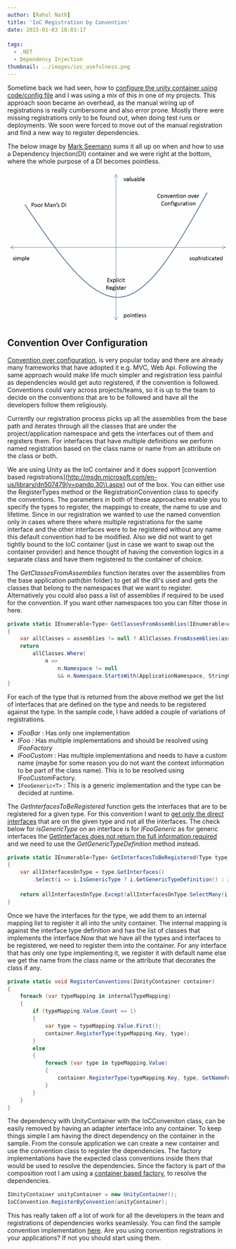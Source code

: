 ```yaml
---
author: [Rahul Nath]
title: 'IoC Registration by Convention'
date: 2015-01-03 18:03:17
  
tags:
  - .NET
  - Dependency Injection
thumbnail: ../images/ioc_usefulness.png
---
```


Sometime back we had seen, how to [configure the unity container using code/config file](http://www.rahulpnath.com/blog/configuring-unity-container-comparing-code-and-xml-configuration-side-by-side/) and I was using a mix of this in one of my projects. This approach soon became an overhead, as the manual wiring up of registrations is really cumbersome and also error prone. Mostly there were missing registrations only to be found out, when doing test runs or deployments. We soon were forced to move out of the manual registration and find a new way to register dependencies.

The below image by [Mark Seemann](https://twitter.com/ploeh) sums it all up on when and how to use a Dependency Injection(DI) container and we were right at the bottom, where the whole purpose of a DI becomes pointless.

[![](../images/ioc_usefulness.png)](http://bit.ly/1zLiq6p)

## Convention Over Configuration

[Convention over configuration](http://en.wikipedia.org/wiki/Convention_over_configuration), is very popular today and there are already many frameworks that have adopted it e.g. MVC, Web Api. Following the same approach would make life much simpler and registration less painful as dependencies would get auto registered, if the convention is followed. Conventions could vary across projects/teams, so it is up to the team to decide on the conventions that are to be followed and have all the developers follow them religiously.

Currently our registration process picks up all the assemblies from the base path and iterates through all the classes that are under the project/application namespace and gets the interfaces out of them and registers them. For interfaces that have multiple definitions we perform named registration based on the class name or name from an attribute on the class or both.

We are using Unity as the IoC container and it does support [convention based registrations](http://msdn.microsoft.com/en-us/library/dn507479(v=pandp.30\).aspx) out of the box. You can either use the RegisterTypes method or the RegistrationConvention class to specify the conventions. The parameters in both of these approaches enable you to specify the types to register, the mappings to create, the name to use and lifetime. Since in our registration we wanted to use the named convention only in cases where there where multiple registrations for the same interface and the other interfaces were to be registered without any name this default convention had to be modified. Also we did not want to get tightly bound to the IoC container (just in case we want to swap out the container provider) and hence thought of having the convention logics in a separate class and have them registered to the container of choice.

The _GetClassesFromAssemblies_ function iterates over the assemblies from the base application path(bin folder) to get all the dll's used and gets the classes that belong to the namespaces that we want to register. Alternatively you could also pass a list of assemblies if required to be used for the convention. If you want other namespaces too you can filter those in here.

```csharp
private static IEnumerable<Type> GetClassesFromAssemblies(IEnumerable<Assembly> assemblies = null)
{
    var allClasses = assemblies != null ? AllClasses.FromAssemblies(assemblies) : AllClasses.FromAssembliesInBasePath();
    return
        allClasses.Where(
            n =>
                n.Namespace != null
                && n.Namespace.StartsWith(ApplicationNamespace, StringComparison.InvariantCultureIgnoreCase));
}
```

For each of the type that is returned from the above method we get the list of interfaces that are defined on the type and needs to be registered against the type. In the sample code, I have added a couple of variations of registrations.

- _IFooBar_ : Has only one implementation
- _IFoo_ : Has multiple implementations and should be resolved using _IFooFactory_
- _IFooCustom_ : Has multiple implementations and needs to have a custom name (maybe for some reason you do not want the context information to be part of the class name). This is to be resolved using IFooCustomFactory.
- `IFooGeneric<T>` : This is a generic implementation and the type can be decided at runtime.

The _GetInterfacesToBeRegistered_ function gets the interfaces that are to be registered for a given type. For this convention I want to [get only the direct interfaces](http://stackoverflow.com/questions/5318685/get-only-direct-interface-instead-of-all) that are on the given type and not all the interfaces. The check below for _isGenericType_ on an interface is for _IFooGeneric_ as for generic interfaces the [GetInterfaces does not return the full information required](http://stackoverflow.com/questions/3117090/getinterfaces-returns-generic-interface-type-with-fullname-null) and we need to use the _GetGenericTypeDefinition_ method instead.

```csharp
private static IEnumerable<Type> GetInterfacesToBeRegistered(Type type)
{
    var allInterfacesOnType = type.GetInterfaces()
        .Select(i => i.IsGenericType ? i.GetGenericTypeDefinition() : i).ToList();

    return allInterfacesOnType.Except(allInterfacesOnType.SelectMany(i => i.GetInterfaces())).ToList();
}
```

Once we have the interfaces for the type, we add them to an internal mapping list to register it all into the unity container. The internal mapping is against the interface type definition and has the list of classes that implements the interface.Now that we have all the types and interfaces to be registered, we need to register them into the container. For any interface that has only one type implementing it, we register it with default name else we get the name from the class name or the attribute that decorates the class if any.

```csharp
private static void RegisterConventions(IUnityContainer container)
{
    foreach (var typeMapping in internalTypeMapping)
    {
        if (typeMapping.Value.Count == 1)
        {
            var type = typeMapping.Value.First();
            container.RegisterType(typeMapping.Key, type);
        }
        else
        {
            foreach (var type in typeMapping.Value)
            {
                container.RegisterType(typeMapping.Key, type, GetNameForRegsitration(type));
            }
        }
    }
}
```

The dependency with UnityContainer with the IoCConveniton class, can be easily removed by having an adapter interface into any container. To keep things simple I am having the direct dependency on the container in the sample. From the console application we can create a new container and use the convention class to register the dependencies. The factory implementations have the expected class conventions inside them that would be used to resolve the dependencies. Since the factory is part of the composition root I am using a [container based factory](http://blog.ploeh.dk/2012/03/15/ImplementinganAbstractFactory/), to resolve the dependencies.

```csharp
IUnityContainer unityContainer = new UnityContainer();
IoCConvention.RegisterByConvention(unityContainer);
```

This has really taken off a lot of work for all the developers in the team and registrations of dependencies works seamlessly. You can find the sample convention implementation [here](https://github.com/rahulpnath/Blog/tree/master/IocConventionRegistration). Are you using convention registrations in your applications? If not you should start using them.
